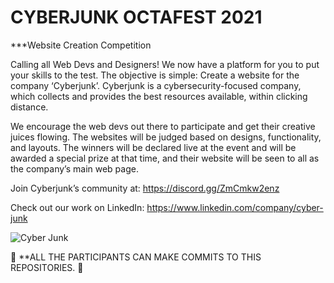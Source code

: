 # CYBERJUNK OCTAFEST 2021

***Website Creation Competition

Calling all Web Devs and Designers! We now have a platform for you to put your skills to the test. The objective is simple: Create a website for the company ‘Cyberjunk’. Cyberjunk is a cybersecurity-focused company, which collects and provides the best resources available, within clicking distance.

We encourage the web devs out there to participate and get their creative juices flowing. The websites will be judged based on designs, functionality, and layouts. The winners will be declared live at the event and will be awarded a special prize at that time, and their website will be seen to all as the company’s main web page.

Join Cyberjunk’s community at: https://discord.gg/ZmCmkw2enz

Check out our work on LinkedIn: https://www.linkedin.com/company/cyber-junk

![Cyber Junk](https://user-images.githubusercontent.com/89853697/136569939-cc3d13cd-0945-4fed-87f6-adde044c3d1f.png)
 
🎉 **ALL THE PARTICIPANTS CAN MAKE COMMITS TO THIS REPOSITORIES. 🎉
